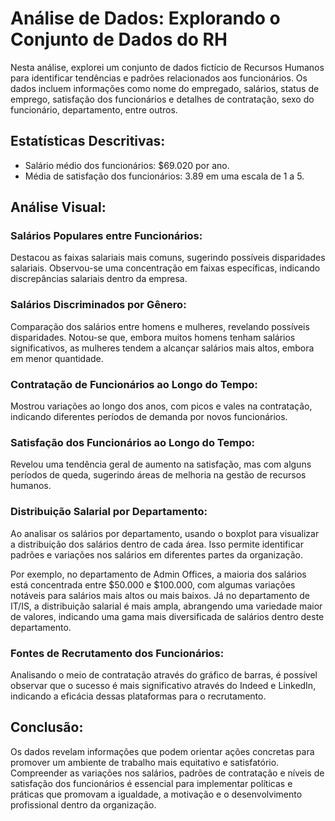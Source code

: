 <!DOCTYPE html>
<html lang="pt-br">
<head>
  <meta charset="UTF-8">
  <meta name="viewport" content="width=device-width, initial-scale=1.0">
</head>
<body>

<h1>Análise de Dados: Explorando o Conjunto de Dados do RH</h1>

<p>Nesta análise, explorei um conjunto de dados fictício de Recursos Humanos para identificar tendências e padrões relacionados aos funcionários. Os dados incluem informações como nome do empregado, salários, status de emprego, satisfação dos funcionários e detalhes de contratação, sexo do funcionário, departamento, entre outros.</p>

<h2>Estatísticas Descritivas:</h2>

<ul>
  <li>Salário médio dos funcionários: $69.020 por ano.</li>
  <li>Média de satisfação dos funcionários: 3.89 em uma escala de 1 a 5.</li>
</ul>

<h2>Análise Visual:</h2>

<h3>Salários Populares entre Funcionários:</h3>
<p>Destacou as faixas salariais mais comuns, sugerindo possíveis disparidades salariais. Observou-se uma concentração em faixas específicas, indicando discrepâncias salariais dentro da empresa.</p>

<h3>Salários Discriminados por Gênero:</h3>
<p>Comparação dos salários entre homens e mulheres, revelando possíveis disparidades. Notou-se que, embora muitos homens tenham salários significativos, as mulheres tendem a alcançar salários mais altos, embora em menor quantidade.</p>

<h3>Contratação de Funcionários ao Longo do Tempo:</h3>
<p>Mostrou variações ao longo dos anos, com picos e vales na contratação, indicando diferentes períodos de demanda por novos funcionários.</p>

<h3>Satisfação dos Funcionários ao Longo do Tempo:</h3>
<p>Revelou uma tendência geral de aumento na satisfação, mas com alguns períodos de queda, sugerindo áreas de melhoria na gestão de recursos humanos.</p>

<h3>Distribuição Salarial por Departamento:</h3>
<p>Ao analisar os salários por departamento, usando o boxplot para visualizar a distribuição dos salários dentro de cada área. Isso permite identificar padrões e variações nos salários em diferentes partes da organização.</p>

<p>Por exemplo, no departamento de Admin Offices, a maioria dos salários está concentrada entre $50.000 e $100.000, com algumas variações notáveis para salários mais altos ou mais baixos. Já no departamento de IT/IS, a distribuição salarial é mais ampla, abrangendo uma variedade maior de valores, indicando uma gama mais diversificada de salários dentro deste departamento.</p>

<h3>Fontes de Recrutamento dos Funcionários:</h3>
<p>Analisando o meio de contratação através do gráfico de barras, é possível observar que o sucesso é mais significativo através do Indeed e LinkedIn, indicando a eficácia dessas plataformas para o recrutamento.</p>

<h2>Conclusão:</h2>

<p>Os dados revelam informações que podem orientar ações concretas para promover um ambiente de trabalho mais equitativo e satisfatório. Compreender as variações nos salários, padrões de contratação e níveis de satisfação dos funcionários é essencial para implementar políticas e práticas que promovam a igualdade, a motivação e o desenvolvimento profissional dentro da organização.</p>

</body>
</html>
